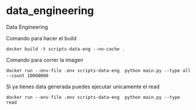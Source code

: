 # data_engineering
Data Engineering

Comando para hacer el build

```
docker build -t scripts-data-eng --no-cache .	
```

Comando para correr la imagen
```
docker run --env-file .env scripts-data-eng  python main.py --type all --count 10000000
```

Si ya tienes data generada puedes ejecutar unicamente el read

```
docker run --env-file .env scripts-data-eng  python main.py --type read
```
